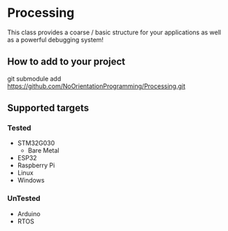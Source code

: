 # Processing

This class provides a coarse / basic structure for your applications
as well as a powerful debugging system!

## How to add to your project

git submodule add https://github.com/NoOrientationProgramming/Processing.git

## Supported targets

### Tested

- STM32G030
  - Bare Metal
- ESP32
- Raspberry Pi
- Linux
- Windows

### UnTested

- Arduino
- RTOS
